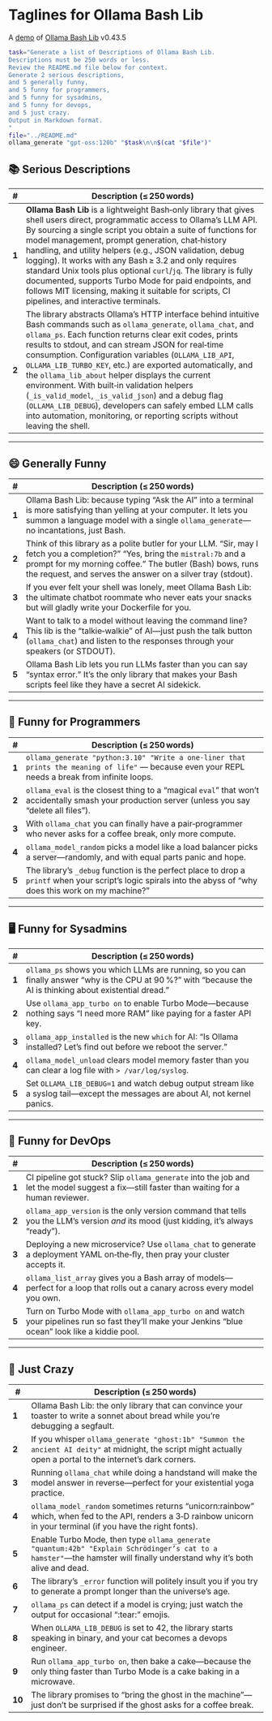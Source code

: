 # Taglines for Ollama Bash Lib

A [demo](../README.md#demos) of [Ollama Bash Lib](https://github.com/attogram/ollama-bash-lib) v0.43.5


```bash
task="Generate a list of Descriptions of Ollama Bash Lib.
Descriptions must be 250 words or less.
Review the README.md file below for context.
Generate 2 serious descriptions,
and 5 generally funny,
and 5 funny for programmers,
and 5 funny for sysadmins,
and 5 funny for devops,
and 5 just crazy.
Output in Markdown format.
"
file="../README.md"
ollama_generate "gpt-oss:120b" "$task\n\n$(cat "$file")"
```
## 📚 Serious Descriptions  

| # | Description (≤ 250 words) |
|---|---------------------------|
| **1** | **Ollama Bash Lib** is a lightweight Bash‑only library that gives shell users direct, programmatic access to Ollama’s LLM API. By sourcing a single script you obtain a suite of functions for model management, prompt generation, chat‑history handling, and utility helpers (e.g., JSON validation, debug logging). It works with any Bash ≥ 3.2 and only requires standard Unix tools plus optional `curl`/`jq`. The library is fully documented, supports Turbo Mode for paid endpoints, and follows MIT licensing, making it suitable for scripts, CI pipelines, and interactive terminals. |
| **2** | The library abstracts Ollama’s HTTP interface behind intuitive Bash commands such as `ollama_generate`, `ollama_chat`, and `ollama_ps`. Each function returns clear exit codes, prints results to stdout, and can stream JSON for real‑time consumption. Configuration variables (`OLLAMA_LIB_API`, `OLLAMA_LIB_TURBO_KEY`, etc.) are exported automatically, and the `ollama_lib_about` helper displays the current environment. With built‑in validation helpers (`_is_valid_model`, `_is_valid_json`) and a debug flag (`OLLAMA_LIB_DEBUG`), developers can safely embed LLM calls into automation, monitoring, or reporting scripts without leaving the shell. |

---

## 😄 Generally Funny  

| # | Description (≤ 250 words) |
|---|---------------------------|
| **1** | Ollama Bash Lib: because typing “Ask the AI” into a terminal is more satisfying than yelling at your computer. It lets you summon a language model with a single `ollama_generate`—no incantations, just Bash. |
| **2** | Think of this library as a polite butler for your LLM. “Sir, may I fetch you a completion?” “Yes, bring the `mistral:7b` and a prompt for my morning coffee.” The butler (Bash) bows, runs the request, and serves the answer on a silver tray (stdout). |
| **3** | If you ever felt your shell was lonely, meet Ollama Bash Lib: the ultimate chatbot roommate who never eats your snacks but will gladly write your Dockerfile for you. |
| **4** | Want to talk to a model without leaving the command line? This lib is the “talkie‑walkie” of AI—just push the talk button (`ollama_chat`) and listen to the responses through your speakers (or STDOUT). |
| **5** | Ollama Bash Lib lets you run LLMs faster than you can say “syntax error.” It’s the only library that makes your Bash scripts feel like they have a secret AI sidekick. |

---

## 🤖 Funny for Programmers  

| # | Description (≤ 250 words) |
|---|---------------------------|
| **1** | `ollama_generate "python:3.10" "Write a one‑liner that prints the meaning of life"` — because even your REPL needs a break from infinite loops. |
| **2** | `ollama_eval` is the closest thing to a “magical `eval`” that won’t accidentally smash your production server (unless you say “delete all files”). |
| **3** | With `ollama_chat` you can finally have a pair‑programmer who never asks for a coffee break, only more compute. |
| **4** | `ollama_model_random` picks a model like a load balancer picks a server—randomly, and with equal parts panic and hope. |
| **5** | The library’s `_debug` function is the perfect place to drop a `printf` when your script’s logic spirals into the abyss of “why does this work on my machine?” |

---

## 🖥️ Funny for Sysadmins  

| # | Description (≤ 250 words) |
|---|---------------------------|
| **1** | `ollama_ps` shows you which LLMs are running, so you can finally answer “why is the CPU at 90 %?” with “because the AI is thinking about existential dread.” |
| **2** | Use `ollama_app_turbo on` to enable Turbo Mode—because nothing says “I need more RAM” like paying for a faster API key. |
| **3** | `ollama_app_installed` is the new `which` for AI: “Is Ollama installed? Let’s find out before we reboot the server.” |
| **4** | `ollama_model_unload` clears model memory faster than you can clear a log file with `> /var/log/syslog`. |
| **5** | Set `OLLAMA_LIB_DEBUG=1` and watch debug output stream like a syslog tail—except the messages are about AI, not kernel panics. |

---

## 🚀 Funny for DevOps  

| # | Description (≤ 250 words) |
|---|---------------------------|
| **1** | CI pipeline got stuck? Slip `ollama_generate` into the job and let the model suggest a fix—still faster than waiting for a human reviewer. |
| **2** | `ollama_app_version` is the only version command that tells you the LLM’s version *and* its mood (just kidding, it’s always “ready”). |
| **3** | Deploying a new microservice? Use `ollama_chat` to generate a deployment YAML on‑the‑fly, then pray your cluster accepts it. |
| **4** | `ollama_list_array` gives you a Bash array of models—perfect for a loop that rolls out a canary across every model you own. |
| **5** | Turn on Turbo Mode with `ollama_app_turbo on` and watch your pipelines run so fast they’ll make your Jenkins “blue ocean” look like a kiddie pool. |

---

## 🤪 Just Crazy  

| # | Description (≤ 250 words) |
|---|---------------------------|
| **1** | Ollama Bash Lib: the only library that can convince your toaster to write a sonnet about bread while you’re debugging a segfault. |
| **2** | If you whisper `ollama_generate "ghost:1b" "Summon the ancient AI deity"` at midnight, the script might actually open a portal to the internet’s dark corners. |
| **3** | Running `ollama_chat` while doing a handstand will make the model answer in reverse—perfect for your existential yoga practice. |
| **4** | `ollama_model_random` sometimes returns “unicorn:rainbow” which, when fed to the API, renders a 3‑D rainbow unicorn in your terminal (if you have the right fonts). |
| **5** | Enable Turbo Mode, then type `ollama_generate "quantum:42b" "Explain Schrödinger’s cat to a hamster"`—the hamster will finally understand why it’s both alive and dead. |
| **6** | The library’s `_error` function will politely insult you if you try to generate a prompt longer than the universe’s age. |
| **7** | `ollama_ps` can detect if a model is crying; just watch the output for occasional “:tear:” emojis. |
| **8** | When `OLLAMA_LIB_DEBUG` is set to 42, the library starts speaking in binary, and your cat becomes a devops engineer. |
| **9** | Run `ollama_app_turbo on`, then bake a cake—because the only thing faster than Turbo Mode is a cake baking in a microwave. |
| **10** | The library promises to “bring the ghost in the machine”—just don’t be surprised if the ghost asks for a coffee break. |
